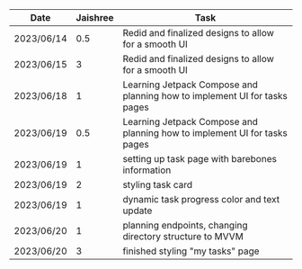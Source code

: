 | Date       | Jaishree | Task                                                                      |
|------------|----------|---------------------------------------------------------------------------|
| 2023/06/14 | 0.5      | Redid and finalized designs to allow for a smooth UI                      |
| 2023/06/15 | 3        | Redid and finalized designs to allow for a smooth UI                      |
| 2023/06/18 | 1        | Learning Jetpack Compose and planning how to implement UI for tasks pages |
| 2023/06/19 | 0.5      | Learning Jetpack Compose and planning how to implement UI for tasks pages |
| 2023/06/19 | 1        | setting up task page with barebones information                           |
| 2023/06/19 | 2        | styling task card                                                         |
| 2023/06/19 | 1        | dynamic task progress color and text update                               |
| 2023/06/20 | 1        | planning endpoints, changing directory structure to MVVM                  |
| 2023/06/20 | 3        | finished styling "my tasks" page                                            |

